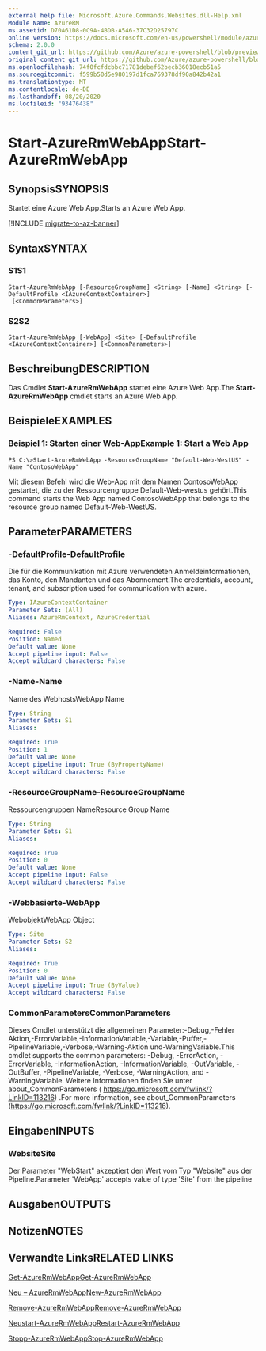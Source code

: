 ```yaml
---
external help file: Microsoft.Azure.Commands.Websites.dll-Help.xml
Module Name: AzureRM
ms.assetid: D70A61D8-0C9A-4BDB-A546-37C32D25797C
online version: https://docs.microsoft.com/en-us/powershell/module/azurerm.websites/start-azurermwebapp
schema: 2.0.0
content_git_url: https://github.com/Azure/azure-powershell/blob/preview/src/ResourceManager/Websites/Commands.Websites/help/Start-AzureRmWebApp.md
original_content_git_url: https://github.com/Azure/azure-powershell/blob/preview/src/ResourceManager/Websites/Commands.Websites/help/Start-AzureRmWebApp.md
ms.openlocfilehash: 74f0fcfdcbbc71781debef62becb36018ecb51a5
ms.sourcegitcommit: f599b50d5e980197d1fca769378df90a842b42a1
ms.translationtype: MT
ms.contentlocale: de-DE
ms.lasthandoff: 08/20/2020
ms.locfileid: "93476438"
---
```

# <span data-ttu-id="c853f-101">Start-AzureRmWebApp</span><span class="sxs-lookup"><span data-stu-id="c853f-101">Start-AzureRmWebApp</span></span>

## <span data-ttu-id="c853f-102">Synopsis</span><span class="sxs-lookup"><span data-stu-id="c853f-102">SYNOPSIS</span></span>
<span data-ttu-id="c853f-103">Startet eine Azure Web App.</span><span class="sxs-lookup"><span data-stu-id="c853f-103">Starts an Azure Web App.</span></span>

[!INCLUDE [migrate-to-az-banner](../../includes/migrate-to-az-banner.md)]

## <span data-ttu-id="c853f-104">Syntax</span><span class="sxs-lookup"><span data-stu-id="c853f-104">SYNTAX</span></span>

### <span data-ttu-id="c853f-105">S1</span><span class="sxs-lookup"><span data-stu-id="c853f-105">S1</span></span>
```
Start-AzureRmWebApp [-ResourceGroupName] <String> [-Name] <String> [-DefaultProfile <IAzureContextContainer>]
 [<CommonParameters>]
```

### <span data-ttu-id="c853f-106">S2</span><span class="sxs-lookup"><span data-stu-id="c853f-106">S2</span></span>
```
Start-AzureRmWebApp [-WebApp] <Site> [-DefaultProfile <IAzureContextContainer>] [<CommonParameters>]
```

## <span data-ttu-id="c853f-107">Beschreibung</span><span class="sxs-lookup"><span data-stu-id="c853f-107">DESCRIPTION</span></span>
<span data-ttu-id="c853f-108">Das Cmdlet **Start-AzureRmWebApp** startet eine Azure Web App.</span><span class="sxs-lookup"><span data-stu-id="c853f-108">The **Start-AzureRmWebApp** cmdlet starts an Azure Web App.</span></span>

## <span data-ttu-id="c853f-109">Beispiele</span><span class="sxs-lookup"><span data-stu-id="c853f-109">EXAMPLES</span></span>

### <span data-ttu-id="c853f-110">Beispiel 1: Starten einer Web-App</span><span class="sxs-lookup"><span data-stu-id="c853f-110">Example 1: Start a Web App</span></span>
```
PS C:\>Start-AzureRmWebApp -ResourceGroupName "Default-Web-WestUS" -Name "ContosoWebApp"
```

<span data-ttu-id="c853f-111">Mit diesem Befehl wird die Web-App mit dem Namen ContosoWebApp gestartet, die zu der Ressourcengruppe Default-Web-westus gehört.</span><span class="sxs-lookup"><span data-stu-id="c853f-111">This command starts the Web App named ContosoWebApp that belongs to the resource group named Default-Web-WestUS.</span></span>

## <span data-ttu-id="c853f-112">Parameter</span><span class="sxs-lookup"><span data-stu-id="c853f-112">PARAMETERS</span></span>

### <span data-ttu-id="c853f-113">-DefaultProfile</span><span class="sxs-lookup"><span data-stu-id="c853f-113">-DefaultProfile</span></span>
<span data-ttu-id="c853f-114">Die für die Kommunikation mit Azure verwendeten Anmeldeinformationen, das Konto, den Mandanten und das Abonnement.</span><span class="sxs-lookup"><span data-stu-id="c853f-114">The credentials, account, tenant, and subscription used for communication with azure.</span></span>

```yaml
Type: IAzureContextContainer
Parameter Sets: (All)
Aliases: AzureRmContext, AzureCredential

Required: False
Position: Named
Default value: None
Accept pipeline input: False
Accept wildcard characters: False
```

### <span data-ttu-id="c853f-115">-Name</span><span class="sxs-lookup"><span data-stu-id="c853f-115">-Name</span></span>
<span data-ttu-id="c853f-116">Name des Webhosts</span><span class="sxs-lookup"><span data-stu-id="c853f-116">WebApp Name</span></span>

```yaml
Type: String
Parameter Sets: S1
Aliases: 

Required: True
Position: 1
Default value: None
Accept pipeline input: True (ByPropertyName)
Accept wildcard characters: False
```

### <span data-ttu-id="c853f-117">-ResourceGroupName</span><span class="sxs-lookup"><span data-stu-id="c853f-117">-ResourceGroupName</span></span>
<span data-ttu-id="c853f-118">Ressourcengruppen Name</span><span class="sxs-lookup"><span data-stu-id="c853f-118">Resource Group Name</span></span>

```yaml
Type: String
Parameter Sets: S1
Aliases: 

Required: True
Position: 0
Default value: None
Accept pipeline input: False
Accept wildcard characters: False
```

### <span data-ttu-id="c853f-119">-Webbasierte</span><span class="sxs-lookup"><span data-stu-id="c853f-119">-WebApp</span></span>
<span data-ttu-id="c853f-120">Webobjekt</span><span class="sxs-lookup"><span data-stu-id="c853f-120">WebApp Object</span></span>

```yaml
Type: Site
Parameter Sets: S2
Aliases: 

Required: True
Position: 0
Default value: None
Accept pipeline input: True (ByValue)
Accept wildcard characters: False
```

### <span data-ttu-id="c853f-121">CommonParameters</span><span class="sxs-lookup"><span data-stu-id="c853f-121">CommonParameters</span></span>
<span data-ttu-id="c853f-122">Dieses Cmdlet unterstützt die allgemeinen Parameter:-Debug,-Fehler Aktion,-ErrorVariable,-InformationVariable,-Variable,-Puffer,-PipelineVariable,-Verbose,-Warning-Aktion und-WarningVariable.</span><span class="sxs-lookup"><span data-stu-id="c853f-122">This cmdlet supports the common parameters: -Debug, -ErrorAction, -ErrorVariable, -InformationAction, -InformationVariable, -OutVariable, -OutBuffer, -PipelineVariable, -Verbose, -WarningAction, and -WarningVariable.</span></span> <span data-ttu-id="c853f-123">Weitere Informationen finden Sie unter about_CommonParameters ( https://go.microsoft.com/fwlink/?LinkID=113216) .</span><span class="sxs-lookup"><span data-stu-id="c853f-123">For more information, see about_CommonParameters (https://go.microsoft.com/fwlink/?LinkID=113216).</span></span>

## <span data-ttu-id="c853f-124">Eingaben</span><span class="sxs-lookup"><span data-stu-id="c853f-124">INPUTS</span></span>

### <span data-ttu-id="c853f-125">Website</span><span class="sxs-lookup"><span data-stu-id="c853f-125">Site</span></span>
<span data-ttu-id="c853f-126">Der Parameter "WebStart" akzeptiert den Wert vom Typ "Website" aus der Pipeline.</span><span class="sxs-lookup"><span data-stu-id="c853f-126">Parameter 'WebApp' accepts value of type 'Site' from the pipeline</span></span>

## <span data-ttu-id="c853f-127">Ausgaben</span><span class="sxs-lookup"><span data-stu-id="c853f-127">OUTPUTS</span></span>

## <span data-ttu-id="c853f-128">Notizen</span><span class="sxs-lookup"><span data-stu-id="c853f-128">NOTES</span></span>

## <span data-ttu-id="c853f-129">Verwandte Links</span><span class="sxs-lookup"><span data-stu-id="c853f-129">RELATED LINKS</span></span>

[<span data-ttu-id="c853f-130">Get-AzureRmWebApp</span><span class="sxs-lookup"><span data-stu-id="c853f-130">Get-AzureRmWebApp</span></span>](./Get-AzureRmWebApp.md)

[<span data-ttu-id="c853f-131">Neu – AzureRmWebApp</span><span class="sxs-lookup"><span data-stu-id="c853f-131">New-AzureRmWebApp</span></span>](./New-AzureRmWebApp.md)

[<span data-ttu-id="c853f-132">Remove-AzureRmWebApp</span><span class="sxs-lookup"><span data-stu-id="c853f-132">Remove-AzureRmWebApp</span></span>](./Remove-AzureRmWebApp.md)

[<span data-ttu-id="c853f-133">Neustart-AzureRmWebApp</span><span class="sxs-lookup"><span data-stu-id="c853f-133">Restart-AzureRmWebApp</span></span>](./Restart-AzureRmWebApp.md)

[<span data-ttu-id="c853f-134">Stopp-AzureRmWebApp</span><span class="sxs-lookup"><span data-stu-id="c853f-134">Stop-AzureRmWebApp</span></span>](./Stop-AzureRmWebApp.md)


